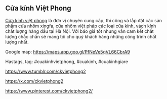 ## Cửa kính Việt Phong

[Cửa kính việt phong](https://cuakinhvietphong.com) là đơn vị chuyên cung cấp, thi công và lắp đặt các sản phẩm cửa nhôm xingfa, cửa nhôm việt pháp các loại cửa kính, vách kính chất lượng hàng đầu tại Hà Nội. Với báo giá tốt nhưng vẫn cam kết chất lượng chắc chắn sẽ mang tới cho quý khách hàng những công trình chất lượng nhất.

Google map: https://maps.app.goo.gl/PfNeVe5qVL66CbrA9

Hastags, tag: #cuakinhvietphong, #cuakinh, #cuakinhgiare

https://www.tumblr.com/ckvietphong2

https://x.com/ckvietphong2

https://www.pinterest.com/ckvietphong2/
